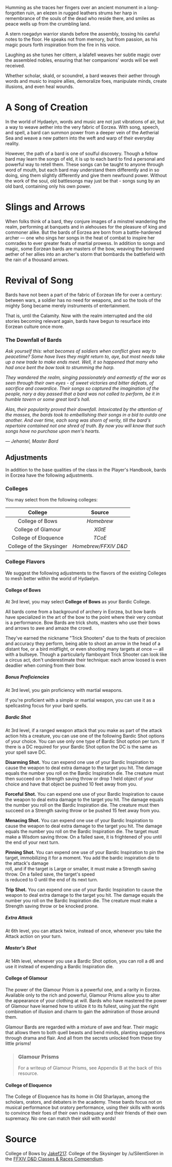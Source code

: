 Humming as she traces her fingers over an ancient monument in a long-forgotten ruin, an elezen in rugged leathers strums her harp in remembrance of the souls of the dead who reside there, and smiles as peace wells up from the crumbling land.

A stern roegadyn warrior stands before the assembly, tossing his careful notes to the floor. He speaks not from memory, but from passion, as his magic pours forth inspiration from the fire in his voice.

Laughing as she tunes her cittern, a lalafell weaves her subtle magic over the assembled nobles, ensuring that her companions' words will be well received.

Whether scholar, skald, or scoundrel, a bard weaves their aether through words and music to inspire allies, demoralize foes, manipulate minds, create illusions, and even heal wounds.

# A Song of Creation
In the world of Hydaelyn, words and music are not just vibrations of air, but a way to weave aether into the very fabric of Eorzea. With song, speech, and spell, a bard can summon power from a deeper vein of the Aetherial Sea and weave a new pattern into the weft and warp of their everyday reality.  

However, the path of a bard is one of soulful discovery. Though a fellow bard may learn the songs of eld, it is up to each bard to find a personal and powerful way to retell them. These songs can be taught to anyone through word of mouth, but each bard may understand them differently and in so doing, sing them slightly differently and give them newfound power. Without the work of the soul, old battlesongs may just be that - songs sung by an old bard, containing only his own power. 

# Slings and Arrows
When folks think of a bard, they conjure images of a minstrel wandering the realm, performing at banquets and in alehouses for the pleasure of king and commoner alike. But the bards of Eorzea are born from a battle-hardened archer &mdash; one who sings her songs in the heat of combat to inspire her comrades to ever greater feats of martial prowess. In addition to songs and magic, some Eorzean bards are masters of the bow, weaving the borrowed aether of her allies into an archer's storm that bombards the battlefield with the rain of a thousand arrows.

# Revival of Song
Bards have not been a part of the fabric of Eorzean life for over a century: between wars, a soldier has no need for weapons, and so the tools of the mighty Song became merely instruments of entertainment. 

That is, until the Calamity. Now with the realm interrupted and the old stories becoming relevant again, bards have begun to resurface into Eorzean culture once more.

<div class="phb-sidebar" markdown="1">

### The Downfall of Bards
*Ask yourself this: what becomes of soldiers when conflict gives way to peacetime? Some have lives they might return to, aye, but most needs take up a new trade to make ends meet. Well, it so happened that many who had once bent the bow took to strumming the harp.*

*They wandered the realm, singing passionately and earnestly of the war as seen through their own eyes - of sweet victories and bitter defeats, of sacrifice and cowardice. Their songs so captured the imagination of the people, nary a day passed that a bard was not called to perform, be it in humble tavern or some great lord's hall.*

*Alas, their popularity proved their downfall. Intoxicated by the attention of the masses, the bards took to embellishing their songs in a bid to outdo one another. And over time, each song was shorn of verity, till the bard's repertoire contained not one shred of truth. By now you will know that such songs have no purchase upon men's hearts.*

*&mdash; Jehantel, Master Bard*

</div>

## Adjustments
In addition to the base qualities of the class in the Player's Handbook, bards in Eorzea have the following adjustments.

### Colleges
You may select from the following colleges:

| College  | Source |
|:---:|:-----------:|
|  College of Bows  | *Homebrew* |
|  College of Glamour  | *XGtE* |
|  College of Eloquence  | *TCoE* |
|  College of the Skysinger  | *Homebrew/FFXIV D&D* |

### College Flavors
We suggest the following adjustments to the flavors of the existing Colleges to mesh better within the world of Hydaelyn.

#### College of Bows
At 3rd level, you may select **College of Bows** as your Bardic College.

All bards come from a background of archery in Eorzea, but bow bards have specialized in the art of the bow to the point where their very combat is a performance. Bow Bards are trick shots, masters who use their bows and arrows to awe and amaze the crowd. 

They've earned the nickname "Trick Shooters" due to the feats of precision and accuracy they perform, being able to shoot an arrow in the head of a distant foe, or a bird midflight, or even shooting many targets at once — all with a bullseye. Though a particularly flamboyant Trick Shooter can look like a circus act, don't underestimate their technique: each arrow loosed is even deadlier when coming from their bow.

##### Bonus Proficiencies
At 3rd level, you gain proficiency with martial weapons.

If you're proficient with a simple or martial weapon, you can use it as a spellcasting focus for your bard spells.

##### Bardic Shot
At 3rd level, if a ranged weapon attack that you make as part of the attack action hits a creature, you can use one of the following Bardic Shot options of your choice. You can use only one type of Bardic Shot option per turn. If there is a DC required for your Bardic Shot option the DC is the same as your spell save DC.

**Disarming Shot.** You can expend one use of your Bardic Inspiration to cause the weapon to deal extra damage to the target you hit. The damage equals the number you roll on the Bardic Inspiration die. The creature must then succeed on a Strength saving throw or drop 1 held object of your choice and have that object be pushed 10 feet away from you.

**Forceful Shot.** You can expend one use of your Bardic Inspiration to cause the weapon to deal extra damage to the target you hit. The damage equals the number you roll on the Bardic Inspiration die. The creature must then succeed on a Strength saving throw or be pushed 15 feet away from you.

**Menacing Shot.** You can expend one use of your Bardic Inspiration to cause the weapon to deal extra damage to the target you hit. The damage equals the number you roll on the Bardic Inspiration die. The target must make a Wisdom saving throw. On a failed save, it is frightened of you until the end of your next turn.

**Pinning Shot.** You can expend one use of your Bardic Inspiration to pin the target, immobilizing it for a moment. You add the bardic inspiration die to the attack's damage<br>roll, and if the target is Large or smaller, it must make a Strength saving throw. On a failed save, the target's speed<br>is reduced to 0 until the end of its next turn.

**Trip Shot.** You can expend one use of your Bardic Inspiration to cause the weapon to deal extra damage to the target you hit. The damage equals the number you roll on the Bardic Inspiration die. The creature must make a Strength saving throw or be knocked prone.

##### Extra Attack
At 6th level, you can attack twice, instead of once, whenever you take the Attack action on your turn. 

##### Master's Shot
At 14th level, whenever you use a Bardic Shot option, you can roll a d6 and use it instead of expending a Bardic Inspiration die.

#### College of Glamour
The power of the Glamour Prism is a powerful one, and a rarity in Eorzea. Available only to the rich and powerful, Glamour Prisms allow you to alter the appearance of your clothing at will. Bards who have mastered the power of Glamour have learned how to utilize it to its fullest, using just the right combination of illusion and charm to gain the admiration of those around them. 

Glamour Bards are regarded with a mixture of awe and fear. Their magic that allows them to both quell beasts and bend minds, planting suggestions through drama and flair. And all from the secrets unlocked from these tiny little prisms!

> ### Glamour Prisms
> For a writeup of Glamour Prisms, see Appendix B at the back of this resource.

#### College of Eloquence
The College of Eloquence has its home in Old Sharlayan, among the scholars, orators, and debaters in the academy. These bards focus not on musical performance but oratory performance, using their skills with words to convince their foes of their own inadequacy and their friends of their own supremacy. No one can match their skill with words!

# Source
College of Bows by [Jakef217](https://www.dandwiki.com/wiki/College_of_Bows_(5e_Subclass)).
College of the Skysinger by /u/SilentSoren in the [FFXIV D&D Classes & Races Compendium](https://www.gmbinder.com/share/-LsDqsNbupzeLhkTIcPv).